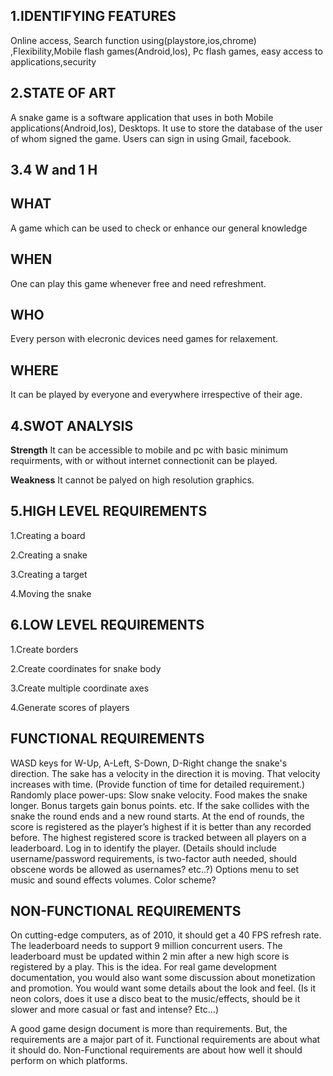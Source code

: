 ## 1.IDENTIFYING FEATURES

   Online access, Search function using(playstore,ios,chrome) ,Flexibility,Mobile flash games(Android,Ios), 
   Pc flash games, easy access to applications,security

## 2.STATE OF ART

   A snake game is a software application that uses in both Mobile applications(Android,Ios), Desktops. 
   It use to store the database of the user of whom signed the game. Users can sign in using Gmail, facebook.

## 3.4 W and 1 H

## WHAT 
   A game which can be used to check or enhance our general knowledge
   
## WHEN
   One can play this game whenever free and need refreshment.
   
## WHO  
   Every person with elecronic devices need games for relaxement.
   
## WHERE
   It can be played by everyone and everywhere irrespective of their age.

## 4.SWOT ANALYSIS

 **Strength**
   It can be accessible to mobile and pc with basic minimum requirments, with or without internet connectionit can be played. 
   
 **Weakness**
   It cannot be palyed on high resolution graphics.
   
## 5.HIGH LEVEL REQUIREMENTS

1.Creating a board

2.Creating a snake

3.Creating a target

4.Moving the snake
   
## 6.LOW LEVEL REQUIREMENTS

1.Create borders

2.Create coordinates for snake body

3.Create multiple coordinate axes

4.Generate scores of players
   
## FUNCTIONAL REQUIREMENTS

  WASD keys for W-Up, A-Left, S-Down, D-Right change the snake's
  direction. The sake has a velocity in the direction it is moving. That
  velocity increases with time. (Provide function of time for detailed
  requirement.) Randomly place power-ups: Slow snake velocity. Food makes
  the snake longer. Bonus targets gain bonus points. etc. If the sake
  collides with the snake the round ends and a new round starts. At the
  end of rounds, the score is registered as the player’s highest if it is
  better than any recorded before. The highest registered score is tracked
  between all players on a leaderboard. Log in to identify the player.
 (Details should include username/password requirements, is two-factor
  auth needed, should obscene words be allowed as usernames? etc..?)
  Options menu to set music and sound effects volumes. Color scheme?

## NON-FUNCTIONAL REQUIREMENTS

 On cutting-edge computers, as of 2010, it should get a 40 FPS refresh
 rate. The leaderboard needs to support 9 million concurrent users. The
 leaderboard must be updated within 2 min after a new high score is
 registered by a play. This is the idea. For real game development
 documentation, you would also want some discussion about monetization
 and promotion. You would want some details about the look and feel. (Is
 it neon colors, does it use a disco beat to the music/effects, should be
 it slower and more casual or fast and intense? Etc…)

 A good game design document is more than requirements. But, the
 requirements are a major part of it. Functional requirements are about
 what it should do. Non-Functional requirements are about how well it
 should perform on which platforms.
